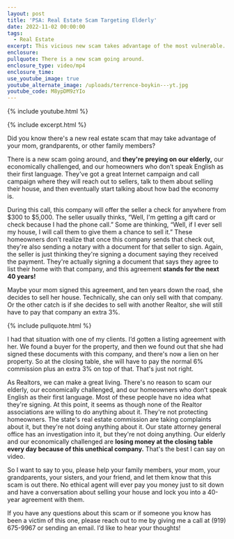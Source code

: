 ```yaml
---
layout: post
title: 'PSA: Real Estate Scam Targeting Elderly'
date: 2022-11-02 00:00:00
tags:
  - Real Estate
excerpt: This vicious new scam takes advantage of the most vulnerable.
enclosure:
pullquote: There is a new scam going around.
enclosure_type: video/mp4
enclosure_time:
use_youtube_image: true
youtube_alternate_image: /uploads/terrence-boykin---yt.jpg
youtube_code: M8ypDM9zYIo
---
```

{% include youtube.html %}

{% include excerpt.html %}

Did you know there's a new real estate scam that may take advantage of your mom, grandparents, or other family members?

There is a new scam going around, and **they're preying on our elderly,** our economically challenged, and our homeowners who don’t speak English as their first language. They've got a great Internet campaign and call campaign where they will reach out to sellers, talk to them about selling their house, and then eventually start talking about how bad the economy is.

During this call, this company will offer the seller a check for anywhere from $300 to $5,000. The seller usually thinks, “Well, I'm getting a gift card or check because I had the phone call.” Some are thinking, “Well, if I ever sell my house, I will call them to give them a chance to sell it.” These homeowners don't realize that once this company sends that check out, they're also sending a notary with a document for that seller to sign. Again, the seller is just thinking they're signing a document saying they received the payment. They're actually signing a document that says they agree to list their home with that company, and this agreement **stands for the next 40 years\!**

Maybe your mom signed this agreement, and ten years down the road, she decides to sell her house. Technically, she can only sell with that company. Or the other catch is if she decides to sell with another Realtor, she will still have to pay that company an extra 3%.

{% include pullquote.html %}

I had that situation with one of my clients. I’d gotten a listing agreement with her. We found a buyer for the property, and then we found out that she had signed these documents with this company, and there's now a lien on her property. So at the closing table, she will have to pay the normal 6% commission plus an extra 3% on top of that. That's just not right.

As Realtors, we can make a great living. There's no reason to scam our elderly, our economically challenged, and our homeowners who don’t speak English as their first language. Most of these people have no idea what they're signing. At this point, it seems as though none of the Realtor associations are willing to do anything about it. They're not protecting homeowners. The state's real estate commission are taking complaints about it, but they're not doing anything about it. Our state attorney general office has an investigation into it, but they're not doing anything. Our elderly and our economically challenged are **losing money at the closing table every day because of this unethical company.** That's the best I can say on video.

So I want to say to you, please help your family members, your mom, your grandparents, your sisters, and your friend, and let them know that this scam is out there. No ethical agent will ever pay you money just to sit down and have a conversation about selling your house and lock you into a 40-year agreement with them.

If you have any questions about this scam or if someone you know has been a victim of this one, please reach out to me by giving me a call at (919) 675-9967 or sending an email. I’d like to hear your thoughts\!